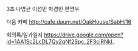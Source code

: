 3조 나영균 이성민 박경민 편명우

다음 카페 http://cafe.daum.net/OakHouse/SabH/16


회의록/일과일지 
https://drive.google.com/open?id=1AA1Sc2LcDL7Qy2qNf2Spc_2F3cjRNkl_
